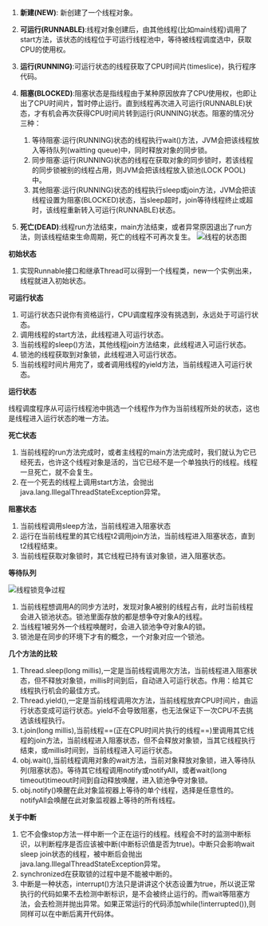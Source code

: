 1. **新建(NEW)**: 新创建了一个线程对象。

2. **可运行(RUNNABLE)**:线程对象创建后，由其他线程(比如main线程)调用了start方法，该状态的线程位于可运行线程池中，等待被线程调度选中，获取CPU的使用权。

3. **运行(RUNNING)**:可运行状态的线程获取了CPU时间片(timeslice)，执行程序代码。

4. **阻塞(BLOCKED)**:阻塞状态是指线程由于某种原因放弃了CPU使用权，也即让出了CPU时间片，暂时停止运行。直到线程再次进入可运行(RUNNABLE)状态，才有机会再次获得CPU时间片转到运行(RUNNING)状态。阻塞的情况分三种：
   1. 等待阻塞:运行(RUNNING)状态的线程执行wait()方法，JVM会把该线程放入等待队列(waitting queue)中，同时释放对象的同步锁。
   2. 同步阻塞:运行(RUNNING)状态的线程在获取对象的同步锁时，若该线程的同步锁被别的线程占用，则JVM会把该线程放入锁池(LOCK POOL)中。
   3. 其他阻塞:运行(RUNNING)状态的线程执行sleep或join方法，JVM会把该线程设置为阻塞(BLOCKED)状态，当sleep超时，join等待线程终止或超时，该线程重新转入可运行(RUNNABLE)状态。

5. **死亡(DEAD)**:线程run方法结束，main方法结束，或者异常原因退出了run方法，则该线程结束生命周期，死亡的线程不可再次复生。
  ![线程的状态图](/Users/li/Documents/note/noteImgPool/线程的状态图.jpg)

**初始状态**

1. 实现Runnable接口和继承Thread可以得到一个线程类，new一个实例出来，线程就进入初始状态。

**可运行状态**

1. 可运行状态只说你有资格运行，CPU调度程序没有挑选到，永远处于可运行状态。
2. 调用线程的start方法，此线程进入可运行状态。
3. 当前线程的sleep()方法，其他线程join方法结束，此线程进入可运行状态。
4. 锁池的线程获取到对象锁，此线程进入可运行状态。
5. 当前线程时间片用完了，或者调用线程的yield方法，当前线程进入可运行状态。

**运行状态**

 线程调度程序从可运行线程池中挑选一个线程作为作为当前线程所处的状态，这也是线程进入运行状态的唯一方法。

**死亡状态**

1. 当前线程的run方法完成时，或者主线程的main方法完成时，我们就认为它已经死去，也许这个线程对象是活的，当它已经不是一个单独执行的线程。线程一旦死亡，就不会复生。
2. 在一个死去的线程上调用start方法，会抛出java.lang.IllegalThreadStateException异常。

**阻塞状态**

1. 当前线程调用sleep方法，当前线程进入阻塞状态
2. 运行在当前线程里的其它线程t2调用join方法，当前线程进入阻塞状态，直到t2线程结束。
3. 当前线程获取对象锁时，其它线程已持有该对象锁，进入阻塞状态。

**等待队列**

![线程锁竞争过程](/Users/li/Documents/note/noteImgPool/线程锁竞争过程.jpg)

1. 当前线程想调用A的同步方法时，发现对象A被别的线程占有，此时当前线程会进入锁池状态。锁池里面存放的都是想争夺对象A的线程。
2. 当线程1被另外一个线程唤醒时，会进入锁池争夺对象A的锁。
3. 锁池是在同步的环境下才有的概念，一个对象对应一个锁池。

**几个方法的比较**

1. Thread.sleep(long millis),一定是当前线程调用次方法，当前线程进入阻塞状态，但不释放对象锁，millis时间到后，自动进入可运行状态。作用：给其它线程执行机会的最佳方式。
2. Thread.yield(),一定是当前线程调用次方法，当前线程放弃CPU时间片，由运行状态变成可运行状态。yield不会导致阻塞，也无法保证下一次CPU不去挑选该线程执行。
3. t.join(long millis),当前线程==(正在CPU时间片执行的线程==)里调用其它线程的join方法，当前线程进入阻塞状态，但不会释放对象锁，当其它线程执行结束，或millis时间到，当前线程进入可运行状态。
4. obj.wait(),当前线程调用对象的wait方法，当前对象释放对象锁，进入等待队列(阻塞状态)。等待其它线程调用notify或notifyAll，或者wait(long timeout)timeout时间到自动释放唤醒，进入锁池争夺对象锁。
5. obj.notify()唤醒在此对象监视器上等待的单个线程，选择是任意性的。notifyAll会唤醒在此对象监视器上等待的所有线程。

**关于中断**

1. 它不会像stop方法一样中断一个正在运行的线程。线程会不时的监测中断标识，以判断程序是否应该被中断(中断标识值是否为true)。中断只会影响wait sleep join状态的线程，被中断后会抛出java.lang.IllegalThreadStateException异常。
2. synchronized在获取锁的过程中是不能被中断的。
3. 中断是一种状态，interrupt()方法只是讲讲这个状态设置为true，所以说正常执行的代码如果不去检测中断标识，是不会被终止运行的。而wait等阻塞方法，会去检测并抛出异常。如果正常运行的代码添加while(!interrupted()),则同样可以在中断后离开代码体。


